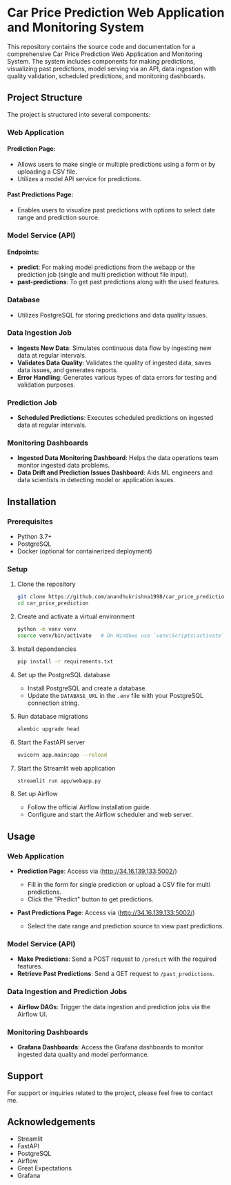 # Car Price Prediction Web Application and Monitoring System
 
This repository contains the source code and documentation for a comprehensive Car Price Prediction Web Application and Monitoring System. The system includes components for making predictions, visualizing past predictions, model serving via an API, data ingestion with quality validation, scheduled predictions, and monitoring dashboards.
 
## Project Structure
 
The project is structured into several components:
 
### Web Application
 
#### Prediction Page:
- Allows users to make single or multiple predictions using a form or by uploading a CSV file.
- Utilizes a model API service for predictions.
 
#### Past Predictions Page:
- Enables users to visualize past predictions with options to select date range and prediction source.
 
### Model Service (API)
 
#### Endpoints:
- **predict**: For making model predictions from the webapp or the prediction job (single and multi prediction without file input).
- **past-predictions**: To get past predictions along with the used features.
 
### Database
- Utilizes PostgreSQL for storing predictions and data quality issues.
 
### Data Ingestion Job
- **Ingests New Data**: Simulates continuous data flow by ingesting new data at regular intervals.
- **Validates Data Quality**: Validates the quality of ingested data, saves data issues, and generates reports.
- **Error Handling**: Generates various types of data errors for testing and validation purposes.
 
### Prediction Job
- **Scheduled Predictions**: Executes scheduled predictions on ingested data at regular intervals.
 
### Monitoring Dashboards
- **Ingested Data Monitoring Dashboard**: Helps the data operations team monitor ingested data problems.
- **Data Drift and Prediction Issues Dashboard**: Aids ML engineers and data scientists in detecting model or application issues.
 
## Installation
 
### Prerequisites
- Python 3.7+
- PostgreSQL
- Docker (optional for containerized deployment)
 
### Setup
1. Clone the repository
    ```bash
    git clone https://github.com/anandhukrishna1998/car_price_prediction.git
    cd car_price_prediction
    ```
2. Create and activate a virtual environment
    ```bash
    python -m venv venv
    source venv/bin/activate   # On Windows use `venv\Scripts\activate`
    ```
3. Install dependencies
    ```bash
    pip install -r requirements.txt
    ```
4. Set up the PostgreSQL database
    - Install PostgreSQL and create a database.
    - Update the `DATABASE_URL` in the `.env` file with your PostgreSQL connection string.
 
5. Run database migrations
    ```bash
    alembic upgrade head
    ```
 
6. Start the FastAPI server
    ```bash
    uvicorn app.main:app --reload
    ```
 
7. Start the Streamlit web application
    ```bash
    streamlit run app/webapp.py
    ```
 
8. Set up Airflow
    - Follow the official Airflow installation guide.
    - Configure and start the Airflow scheduler and web server.
 
## Usage
 
### Web Application
 
- **Prediction Page**: Access via (http://34.16.139.133:5002/)
    - Fill in the form for single prediction or upload a CSV file for multi predictions.
    - Click the "Predict" button to get predictions.
 
- **Past Predictions Page**: Access via (http://34.16.139.133:5002/)
    - Select the date range and prediction source to view past predictions.
 
### Model Service (API)
 
- **Make Predictions**: Send a POST request to `/predict` with the required features.
- **Retrieve Past Predictions**: Send a GET request to `/past_predictions`.
 
### Data Ingestion and Prediction Jobs
 
- **Airflow DAGs**: Trigger the data ingestion and prediction jobs via the Airflow UI.
 
### Monitoring Dashboards
 
- **Grafana Dashboards**: Access the Grafana dashboards to monitor ingested data quality and model performance.
 
## Support
 
For support or inquiries related to the project, please feel free to contact me.
 
## Acknowledgements
 
- Streamlit
- FastAPI
- PostgreSQL
- Airflow
- Great Expectations
- Grafana